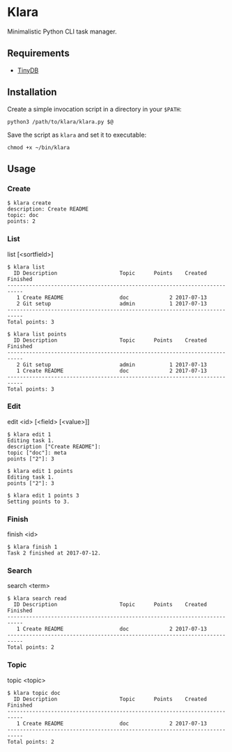 # Klara

Minimalistic Python CLI task manager.

## Requirements

* [TinyDB](http://tinydb.readthedocs.io/en/latest/)

## Installation

Create a simple invocation script in a directory in your `$PATH`:

    python3 /path/to/klara/klara.py $@

Save the script as `klara` and set it to executable:

    chmod +x ~/bin/klara

## Usage

### Create

    $ klara create
    description: Create README
    topic: doc
    points: 2

### List

list [\<sortfield>]

    $ klara list
      ID Description                    Topic      Points    Created   Finished
    ---------------------------------------------------------------------------
       1 Create README                  doc             2 2017-07-13           
       2 Git setup                      admin           1 2017-07-13           
    ---------------------------------------------------------------------------
    Total points: 3

    $ klara list points
      ID Description                    Topic      Points    Created   Finished
    ---------------------------------------------------------------------------
       2 Git setup                      admin           1 2017-07-13           
       1 Create README                  doc             2 2017-07-13           
    ---------------------------------------------------------------------------
    Total points: 3

### Edit

edit \<id> [\<field> [\<value>]]

    $ klara edit 1
    Editing task 1.
    description ["Create README"]: 
    topic ["doc"]: meta
    points ["2"]: 3

    $ klara edit 1 points
    Editing task 1.
    points ["2"]: 3

    $ klara edit 1 points 3
    Setting points to 3.

### Finish

finish \<id>

    $ klara finish 1
    Task 2 finished at 2017-07-12.

### Search

search \<term>

    $ klara search read
      ID Description                    Topic      Points    Created   Finished
    ---------------------------------------------------------------------------
       1 Create README                  doc             2 2017-07-13           
    ---------------------------------------------------------------------------
    Total points: 2

### Topic

topic \<topic>

    $ klara topic doc
      ID Description                    Topic      Points    Created   Finished
    ---------------------------------------------------------------------------
       1 Create README                  doc             2 2017-07-13           
    ---------------------------------------------------------------------------
    Total points: 2
